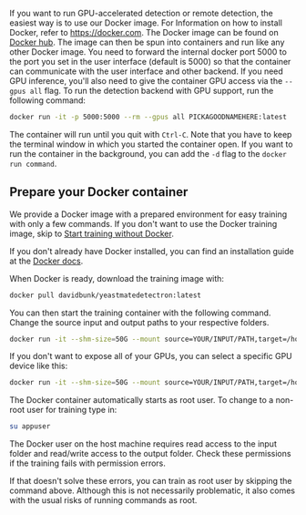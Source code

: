 If you want to run GPU-accelerated detection or remote detection, the easiest way is to use our Docker image. For Information on how to install Docker, refer to https://docker.com.
The Docker image can be found on [Docker hub](https://hub.docker.com/CALM/YeastMate). The image can then be spun into containers and run like any other Docker image. You need to forward the internal docker port 5000 to the port you set in the user interface (default is 5000) so that the container can communicate with the user interface and other backend. If you need GPU inference, you'll also need to give the container GPU access via the ```--gpus all``` flag. To run the detection backend with GPU support, run the following command:

``` bash
docker run -it -p 5000:5000 --rm --gpus all PICKAGOODNAMEHERE:latest
```

The container will run until you quit with ```Ctrl-C```. Note that you have to keep the terminal window in which you started the container open. If you want to run the container in the background, you can add the ```-d``` flag to the ```docker run command```.

## Prepare your Docker container

We provide a Docker image with a prepared environment for easy training with only a few commands. If you don't want to use the Docker training image, skip to [Start training without Docker](#start-training-without-docker).

If you don't already have Docker installed, you can find an installation guide at the [Docker docs](https://docs.docker.com/engine/install/).

When Docker is ready, download the training image with:

``` bash
docker pull davidbunk/yeastmatedetectron:latest
```

You can then start the training container with the following command. Change the source input and output paths to your respective folders.

``` bash
docker run -it --shm-size=50G --mount source=YOUR/INPUT/PATH,target=/home/appuser/input,type='bind' --mount source=YOUR/OUTPUT/PATH,target=/home/appuser/output,type='bind' --gpus all davidbunk/yeastmatedetectron:latest
```

If you don't want to expose all of your GPUs, you can select a specific GPU device like this:

``` bash
docker run -it --shm-size=50G --mount source=YOUR/INPUT/PATH,target=/home/appuser/input,type='bind' --mount source=YOUR/OUTPUT/PATH,target=/home/appuser/output,type='bind' --gpus '"device=0"' davidbunk/yeastmatedetectron:latest
```

The Docker container automatically starts as root user. To change to a non-root user for training type in:

``` bash
su appuser
```

The Docker user on the host machine requires read access to the input folder and read/write access to the output folder. Check these permissions if the training fails with permission errors. 

If that doesn't solve these errors, you can train as root user by skipping the command above. Although this is not necessarily problematic, it also comes with the usual risks of running commands as root.